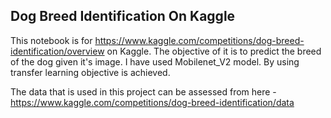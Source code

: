 ## Dog Breed Identification On Kaggle
This notebook is for https://www.kaggle.com/competitions/dog-breed-identification/overview on Kaggle. The objective of it is to predict the breed of the dog given it's image. I have used Mobilenet_V2 model. By using transfer learning objective is achieved.

The data that is used in this project can be assessed from here - https://www.kaggle.com/competitions/dog-breed-identification/data
